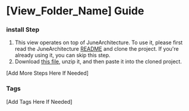 # [View_Folder_Name] Guide

### install Step

1. This view operates on top of JuneArchitecture. To use it, please first read the
   JuneArchitecture [README](https://github.com/melodysdreamj/JuneArchitecture) and clone the project. If you're already
   using it, you can skip this step.
2. Download [this file](https://june-arch-asset.pages.dev/popup/loading/[View_Folder_Name].zip), unzip it, and then
   paste it into the cloned project.

[Add More Steps Here If Needed]

### Tags
[Add Tags Here If Needed]